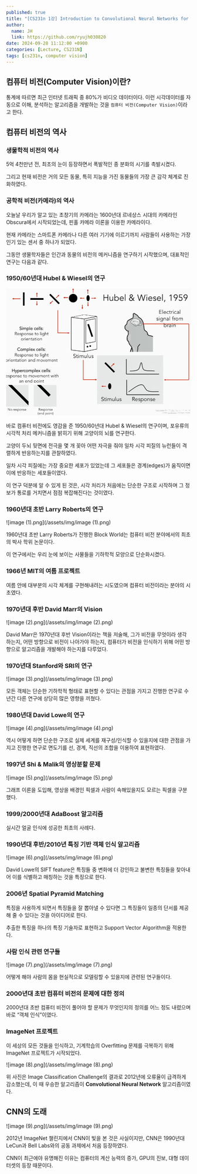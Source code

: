 ```yaml
---
published: true
title: "[CS231n 1강] Introduction to Convolutional Neural Networks for Visual Recognition"
author:
  name: JH
  link: https://github.com/ryujh030820
date: 2024-09-28 11:12:00 +0900
categories: [Lecture, CS231N]
tags: [cs231n, computer vision]
---
```


## 컴퓨터 비전(Computer Vision)이란?

통계에 따르면 최근 인터넷 트래픽 중 80%가 비디오 데이터이다. 이런 시각데이터를 자동으로 이해, 분석하는 알고리즘을 개발하는 것을 `컴퓨터 비전(Computer Vision)`이라고 한다.

## 컴퓨터 비전의 역사

### 생물학적 비전의 역사

5억 4천만년 전, 최초의 눈이 등장하면서 폭발적인 종 분화의 시기를 촉발시켰다.

그리고 현재 비전은 거의 모든 동물, 특히 지능을 가진 동물들의 가장 큰 감각 체계로 진화하였다.

### 공학적 비전(카메라)의 역사

오늘날 우리가 알고 있는 초창기의 카메라는 1600년대 르네상스 시대의 카메라인 Obscura에서 시작되었는데, 핀홀 카메라 이론을 이용한 카메라이다.

현재 카메라는 스마트폰 카메라나 다른 여러 기기에 이르기까지 사람들이 사용하는 가장 인기 있는 센서 중 하나가 되었다.

그동안 생물학자들은 인간과 동물의 비전의 메커니즘을 연구하기 시작했으며, 대표적인 연구는 다음과 같다.

### 1950/60년대 Hubel & Wiesel의 연구

![image.png](/assets/img/image.png)

바로 컴퓨터 비전에도 영감을 준 1950/60년대 Hubel & Wiesel의 연구이며, 포유류의 시각적 처리 메커니즘을 밝히기 위해 고양이의 뇌를 연구한다.

고양이 두뇌 뒷면에 전극을 몇 개 꽂아 어떤 자극을 줘야 일차 시각 피질의 뉴런들이 격렬하게 반응하는지를 관찰하였다.

일차 시각 피질에는 가장 중요한 세포가 있었는데 그 세포들은 경계(edges)가 움직이면 이에 반응하는 세포들이였다.

이 연구 덕분에 알 수 있게 된 것은, 시각 처리가 처음에는 단순한 구조로 시작하며 그 정보가 통로를 거치면서 점점 복잡해진다는 것이였다.

### 1960년대 초반 Larry Roberts의 연구

![image (1).png](/assets/img/image (1).png)

1960년대 초반 Larry Roberts가 진행한 Block World는 컴퓨터 비전 분야에서의 최초의 박사 학위 논문이다.

이 연구에서는 우리 눈에 보이는 사물들을 기하학적 모양으로 단순화시켰다.

### 1966년 MIT의 여름 프로젝트

여름 안에 대부분의 시각 체계를 구현해내려는 시도였으며 컴퓨터 비전이라는 분야의 시초였다.

### 1970년대 후반 David Marr의 Vision

![image (2).png](/assets/img/image (2).png)

David Marr은 1970년대 후반 Vision이라는 책을 저술해, 그가 비전을 무엇이라 생각하는지, 어떤 방향으로 비전이 나아가야 하는지, 컴퓨터가 비전을 인식하기 위해 어떤 방향으로 알고리즘을 개발해야 하는지를 다루었다.

### 1970년대 Stanford와 SRI의 연구

![image (3).png](/assets/img/image (3).png)

모든 객체는 단순한 기하학적 형태로 표현할 수 있다는 관점을 가지고 진행한 연구로 수년간 다른 연구에 상당히 많은 영향을 끼쳤다.

### 1980년대 David Lowe의 연구

![image (4).png](/assets/img/image (4).png)

역시 어떻게 하면 단순한 구조로 실제 세계를 재구성/인식할 수 있을지에 대한 관점을 가지고 진행한 연구로 면도기를 선, 경계, 직선의 조합을 이용하여 표현하였다.

### 1997년 Shi & Malik의 영상분할 문제

![image (5).png](/assets/img/image (5).png)

그래프 이론을 도입해, 영상을 배경인 픽셀과 사람이 속해있을지도 모르는 픽셀을 구분했다.

### 1999/2000년대 AdaBoost 알고리즘

실시간 얼굴 인식에 성공한 최초의 사례다.

### 1990년대 후반/2010년 특징 기반 객체 인식 알고리즘

![image (6).png](/assets/img/image (6).png)

David Lowe의 SIFT feature은 특징들 중 변화에 더 강인하고 불변한 특징들을 찾아내어 이를 식별하고 매칭하는 것을 특징으로 한다.

### 2006년 Spatial Pyramid Matching

특징을 사용하게 되면서 특징들을 잘 뽑아낼 수 있다면 그 특징들이 일종의 단서를 제공해 줄 수 있다는 것을 아이디어로 한다.

추출한 특징을 하나의 특징 기술자로 표현하고 Support Vector Algorithm을 적용한다.

### 사람 인식 관련 연구들

![image (7).png](/assets/img/image (7).png)

어떻게 해야 사람의 몸을 현실적으로 모델링할 수 있을지에 관련된 연구들이다.

### 2000년대 초반 컴퓨터 비전의 문제에 대한 정의

2000년대 초반 컴퓨터 비전이 풀어야 할 문제가 무엇인지의 정의를 어느 정도 내렸으며 바로 “객체 인식”이였다.

### ImageNet 프로젝트

이 세상의 모든 것들을 인식하고, 기계학습의 Overfitting 문제를 극복하기 위해 ImageNet 프로젝트가 시작되었다.

![image (8).png](/assets/img/image (8).png)

위 사진은 Image Classification Challenge의 결과로 2012년에 오류율이 급격하게 감소했는데, 이 때 우승한 알고리즘이 **Convolutional Neural Network** 알고리즘이였다.

## CNN의 도래

![image (9).png](/assets/img/image (9).png)

2012년 ImageNet 챌린지에서 CNN이 빛을 본 것은 사실이지만, CNN은 1990년대 LeCun과 Bell Labs와의 공동 과제에서 처음 등장하였다.

CNN이 최근에야 유명해진 이유는 컴퓨터의 계산 능력의 증가, GPU의 진보, 대형 데이터셋의 등장 때문이다.
